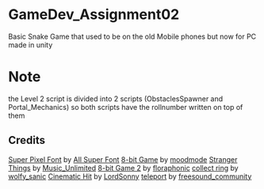 # GameDev_Assignment02
Basic Snake Game that used to be on the old Mobile phones but now for PC made in unity 
# Note
the Level 2 script is divided into 2 scripts (ObstaclesSpawner and Portal_Mechanics) so both scripts have the rollnumber written on top of them

## Credits
[Super Pixel Font](https://www.fontspace.com/super-pixel-font-f112028) by [All Super Font](https://www.fontspace.com/all-super-font)
[8-bit Game](https://pixabay.com/music/video-games-8-bit-game-158815/) by [moodmode](https://pixabay.com/users/moodmode-33139253/)
[Stranger Things](https://pixabay.com/music/synthwave-stranger-things-124008/) by [Music_Unlimited](https://pixabay.com/users/music_unlimited-27600023/)
[8-bit Game 2](https://pixabay.com/sound-effects/8-bit-game-2-186976/) by [floraphonic](https://pixabay.com/users/floraphonic-38928062/)
[collect ring](https://pixabay.com/sound-effects/collect-ring-15982/) by [wolfy_sanic](https://pixabay.com/users/wolfy_sanic-25481389/)
[Cinematic Hit](https://pixabay.com/sound-effects/cinematic-hit-159487/) by [LordSonny](https://pixabay.com/users/lordsonny-38439655/)
[teleport](https://pixabay.com/sound-effects/teleport-90137/) by [freesound_community](https://pixabay.com/users/freesound_community-46691455/)